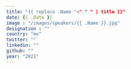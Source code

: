 ```yaml
---
title: "{{ replace .Name "-" " " | title }}"
date: {{ .Date }}
image : "/images/speakers/{{ .Name }}.jpg"
designation : ""
country: "mx"
twitter: ""
linkedin: ""
github: ""
year: "2021"
---
```


